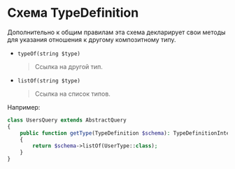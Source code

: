 # Схема TypeDefinition

Дополнительно к общим правилам эта схема декларирует 
свои методы для указания отношения к другому композитному типу.

- `typeOf(string $type)`
    > Ссылка на другой тип.
    
- `listOf(string $type)`
    > Ссылка на список типов.
    
Например:

```php
class UsersQuery extends AbstractQuery
{
    public function getType(TypeDefinition $schema): TypeDefinitionInterface
    {
        return $schema->listOf(UserType::class);
    }
}
```
